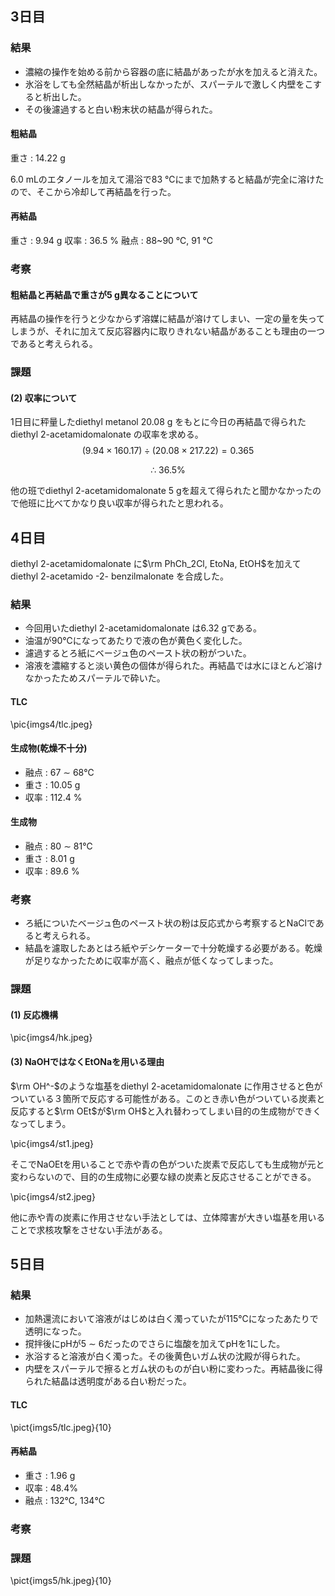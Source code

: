 ## 3日目

### 結果
* 濃縮の操作を始める前から容器の底に結晶があったが水を加えると消えた。
* 氷浴をしても全然結晶が析出しなかったが、スパーテルで激しく内壁をこすると析出した。
* その後濾過すると白い粉末状の結晶が得られた。

#### 粗結晶
重さ : 14.22 g

6.0 mLのエタノールを加えて湯浴で83 ℃にまで加熱すると結晶が完全に溶けたので、そこから冷却して再結晶を行った。

#### 再結晶
重さ : 9.94 g
収率 : 36.5 %
融点 : 88~90 ℃, 91 ℃  

### 考察
#### 粗結晶と再結晶で重さが5 g異なることについて
再結晶の操作を行うと少なからず溶媒に結晶が溶けてしまい、一定の量を失ってしまうが、それに加えて反応容器内に取りきれない結晶があることも理由の一つであると考えられる。

### 課題
#### (2) 収率について
1日目に秤量したdiethyl metanol 20.08 g をもとに今日の再結晶で得られたdiethyl 2-acetamidomalonate の収率を求める。
$$(9.94 \times 160.17) \div (20.08 \times 217.22) = 0.365$$

$$\therefore
 \ 36.5 \%$$

他の班でdiethyl 2-acetamidomalonate 5 gを超えて得られたと聞かなかったので他班に比べてかなり良い収率が得られたと思われる。

## 4日目
diethyl 2-acetamidomalonate に$\rm PhCh_2Cl, EtoNa, EtOH$を加えてdiethyl 2-acetamido -2- benzilmalonate を合成した。

### 結果
* 今回用いたdiethyl 2-acetamidomalonate は6.32 gである。
* 油温が90℃になってあたりで液の色が黄色く変化した。
* 濾過するとろ紙にベージュ色のペースト状の粉がついた。
* 溶液を濃縮すると淡い黄色の個体が得られた。再結晶では水にほとんど溶けなかったためスパーテルで砕いた。

#### TLC
\pic{imgs4/tlc.jpeg}

#### 生成物(乾燥不十分)
* 融点 : 67 $\sim$ 68℃
* 重さ : 10.05 g
* 収率 : 112.4 $\%$
#### 生成物
* 融点 : 80 $\sim$ 81℃
* 重さ : 8.01 g
* 収率 : 89.6 $\%$

### 考察
* ろ紙についたベージュ色のペースト状の粉は反応式から考察するとNaClであると考えられる。
* 結晶を濾取したあとはろ紙やデシケーターで十分乾燥する必要がある。乾燥が足りなかったために収率が高く、融点が低くなってしまった。

### 課題

#### (1) 反応機構
\pic{imgs4/hk.jpeg}

#### (3) NaOHではなくEtONaを用いる理由

$\rm OH^-$のような塩基をdiethyl 2-acetamidomalonate に作用させると色がついている３箇所で反応する可能性がある。このとき赤い色がついている炭素と反応すると$\rm OEt$が$\rm OH$と入れ替わってしまい目的の生成物ができくなってしまう。

\pic{imgs4/st1.jpeg}

そこでNaOEtを用いることで赤や青の色がついた炭素で反応しても生成物が元と変わらないので、目的の生成物に必要な緑の炭素と反応させることができる。

\pic{imgs4/st2.jpeg}

他に赤や青の炭素に作用させない手法としては、立体障害が大きい塩基を用いることで求核攻撃をさせない手法がある。


## 5日目
### 結果
* 加熱還流において溶液がはじめは白く濁っていたが115℃になったあたりで透明になった。
* 撹拌後にpHが5 $\sim$ 6だったのでさらに塩酸を加えてpHを1にした。
* 氷浴すると溶液が白く濁った。その後黄色いガム状の沈殿が得られた。
* 内壁をスパーテルで擦るとガム状のものが白い粉に変わった。再結晶後に得られた結晶は透明度がある白い粉だった。

#### TLC

\pict{imgs5/tlc.jpeg}{10}

#### 再結晶
* 重さ : 1.96 g
* 収率 : 48.4%
* 融点 : 132℃, 134℃


### 考察

### 課題
\pict{imgs5/hk.jpeg}{10}

